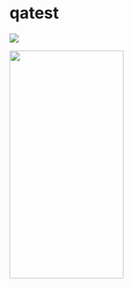 # qatest

![](https://user-images.githubusercontent.com/993459/98705237-59fcaa80-2332-11eb-99d4-ff84e2648d0e.jpg?v=4&s=200)

<img src="https://user-images.githubusercontent.com/993459/98705237-59fcaa80-2332-11eb-99d4-ff84e2648d0e.jpg."  width="200" height="400" />
